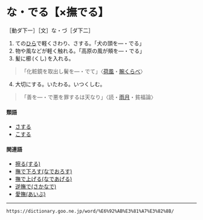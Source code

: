# な・でる【×撫でる】

［動ダ下一］［文］な・づ［ダ下二］
1. ての[ひら](ひら（平）)で軽くさわり、さする。「犬の頭を―・でる」
2. 物や風などが軽く触れる。「高原の風が頰を―・でる」
3. 髪に櫛 (くし) を入れる。
>「化粧鏡を取出し鬢を―・でて」〈[荷風](https://dictionary.goo.ne.jp/word/person/%E6%B0%B8%E4%BA%95%E8%8D%B7%E9%A2%A8/#jn-162859)・[腕くらべ](https://dictionary.goo.ne.jp/word/%E8%85%95%E3%81%8F%E3%82%89%E3%81%B9/#jn-19918)〉
4. 大切にする。いたわる。いつくしむ。
>「善を―・で悪を罪するは天なり」〈読・[雨月](https://dictionary.goo.ne.jp/word/%E9%9B%A8%E6%9C%88%E7%89%A9%E8%AA%9E/#jn-18325)・貧福論〉
        

#### 類語

-   [さする](https://dictionary.goo.ne.jp/word/%E6%91%A9%E3%82%8B/#jn-88074)
-   [こする](https://dictionary.goo.ne.jp/word/%E6%93%A6%E3%82%8B_%28%E3%81%93%E3%81%99%E3%82%8B%29/#jn-79297)

#### 関連語

-   [擦る(する)](https://dictionary.goo.ne.jp/word/%E6%93%A6%E3%82%8B_%28%E3%81%99%E3%82%8B%29/#jn-120520)
-   [撫で下ろす(なでおろす)](https://dictionary.goo.ne.jp/word/%E6%92%AB%E3%81%A7%E4%B8%8B%E3%82%8D%E3%81%99/#jn-164344)
-   [撫で上げる(なであげる)](https://dictionary.goo.ne.jp/word/%E6%92%AB%E3%81%A7%E4%B8%8A%E3%81%92%E3%82%8B/#jn-164341)
-   [逆撫で(さかなで)](https://dictionary.goo.ne.jp/word/%E9%80%86%E6%92%AB%E3%81%A7/#jn-86443)
-   [愛撫(あいぶ)](https://dictionary.goo.ne.jp/word/%E6%84%9B%E6%92%AB/#jn-1285)

---
`https://dictionary.goo.ne.jp/word/%E6%92%AB%E3%81%A7%E3%82%8B/`